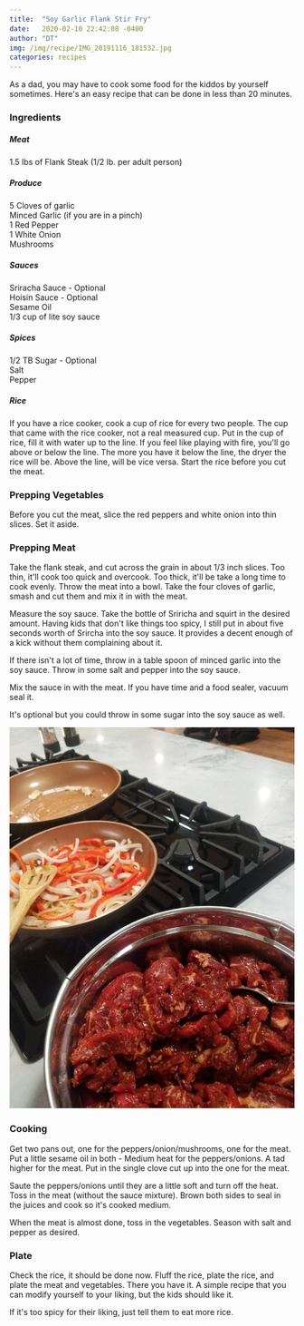 ```yaml
---
title:  "Soy Garlic Flank Stir Fry"
date:   2020-02-10 22:42:08 -0400
author: "DT"
img: /img/recipe/IMG_20191116_181532.jpg
categories: recipes
---
```


As a dad, you may have to cook some food for the kiddos by yourself sometimes.
Here's an easy recipe that can be done in less than 20 minutes.

### Ingredients

##### Meat
1.5 lbs of Flank Steak (1/2 lb. per adult person)<br/>

##### Produce
5 Cloves of garlic<br/>
Minced Garlic (if you are in a pinch)<br/>
1 Red Pepper<br/>
1 White Onion<br/>
Mushrooms<br/>

##### Sauces
Sriracha Sauce - Optional<br/>
Hoisin Sauce - Optional<br/>
Sesame Oil<br/>
1/3 cup of lite soy sauce<br/>

##### Spices
1/2 TB Sugar - Optional<br/>
Salt<br/>
Pepper<br/>

##### Rice
If you have a rice cooker, cook a cup of rice for every two people.  The
cup that came with the rice cooker, not a real measured cup.  Put in the cup
of rice, fill it with water up to the line. If you feel like playing with
fire, you'll go above or below the line.  The more you have it below the line,
the dryer the rice will be.  Above the line, will be vice versa.  Start the
rice before you cut the meat.

### Prepping Vegetables
Before you cut the meat, slice the red peppers and white onion into thin
slices.  Set it aside.

### Prepping Meat
Take the flank steak, and cut across the grain in about 1/3 inch slices.
Too thin, it'll cook too quick and overcook.  Too thick, it'll be take
a long time to cook evenly. Throw the meat into a bowl.  Take the four
cloves of garlic, smash and cut them and mix it in with the meat.

Measure the soy sauce. Take the bottle of Sriricha and squirt in the
desired amount.  Having kids that don't like things too spicy, I still
put in about five seconds worth of Srircha into the soy sauce. It provides
a decent enough of a kick without them complaining about it.

If there isn't a lot of time, throw in a table spoon of minced garlic into
the soy sauce.  Throw in some salt and pepper into the soy sauce.

Mix the sauce in with the meat. If you have time and a food sealer,
vacuum seal it.

It's optional but you could throw in some sugar into the soy sauce as well.

![](/img/recipe/IMG_20191116_181532.jpg)
### Cooking
Get two pans out, one for the peppers/onion/mushrooms, one for the meat. Put a little
sesame oil in both - Medium heat for the peppers/onions.  A tad higher for
the meat.  Put in the single clove cut up into the one for the meat.

Saute the peppers/onions until they are a little soft and turn off the heat.
Toss in the meat (without the sauce mixture).  Brown both sides to seal in
the juices and cook so it's cooked medium.

When the meat is almost done, toss in the vegetables. Season with salt
and pepper as desired.

### Plate
Check the rice, it should be done now. Fluff the rice, plate the rice,
and plate the meat and vegetables.  There you have it. A simple recipe
that you can modify yourself to your liking, but the kids should like it.

If it's too spicy for their liking, just tell them to eat more rice.


